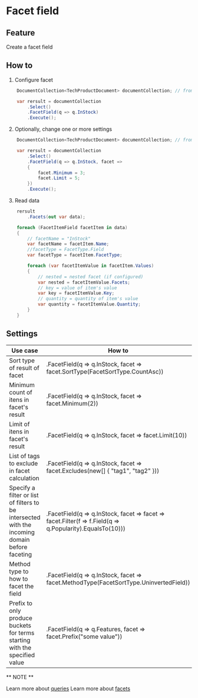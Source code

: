 # Facet field

## Feature

Create a facet field

## How to

1.  Configure facet

```csharp
	DocumentCollection<TechProductDocument> documentCollection; // from DI

    var rersult = documentCollection
        .Select()
        .FacetField(q => q.InStock)
		.Execute();
```

2.  Optionally, change one or more settings

```csharp
	DocumentCollection<TechProductDocument> documentCollection; // from DI

    var rersult = documentCollection
        .Select()
        .FacetField(q => q.InStock, facet =>
        {
            facet.Minimum = 3;
            facet.Limit = 5;
        })
		.Execute();
```

3.  Read data

```csharp
	rersult
		.Facets(out var data);

    foreach (FacetItemField facetItem in data)
    {
        // facetName = "InStock"
        var facetName = facetItem.Name;
        //facetType = FacetType.Field
        var facetType = facetItem.FacetType;

        foreach (var facetItemValue in facetItem.Values)
        {
            // nested = nested facet (if configured)
            var nested = facetItemValue.Facets;
            // key = value of item's value
            var key = facetItemValue.Key;
            // quantity = quantity of item's value
            var quantity = facetItemValue.Quantity;
        }
    }
```

## Settings

| Use case                                                                                       | How to                                                                                                    |
| ---------------------------------------------------------------------------------------------- | --------------------------------------------------------------------------------------------------------- |
| Sort type of result of facet                                                                   | .FacetField(q => q.InStock, facet => facet.SortType(FacetSortType.CountAsc))                              |
| Minimum count of itens in facet's result                                                       | .FacetField(q => q.InStock, facet => facet.Minimum(2))                                                    |
| Limit of itens in facet's result                                                               | .FacetField(q => q.InStock, facet => facet.Limit(10))                                                     |
| List of tags to exclude in facet calculation                                                   | .FacetField(q => q.InStock, facet => facet.Excludes(new\[] { "tag1", "tag2" }))                           |
| Specify a filter or list of filters to be intersected with the incoming domain before faceting | .FacetField(q => q.InStock, facet => facet => facet.Filter(f => f.Field(q => q.Popularity).EqualsTo(10))) |
| Method type to how to facet the field                                                          | .FacetField(q => q.InStock, facet => facet.MethodType(FacetSortType.UninvertedField))                     |
| Prefix to only produce buckets for terms starting with the specified value                     | .FacetField(q => q.Features, facet => facet.Prefix("some value"))                                         |

** NOTE **

Learn more about [queries](http://solr-express.readthedocs.io/en/stable/tutorials/basic-features/queries)
Learn more about [facets](http://yonik.com/json-facet-api/#Terms_Facet)
